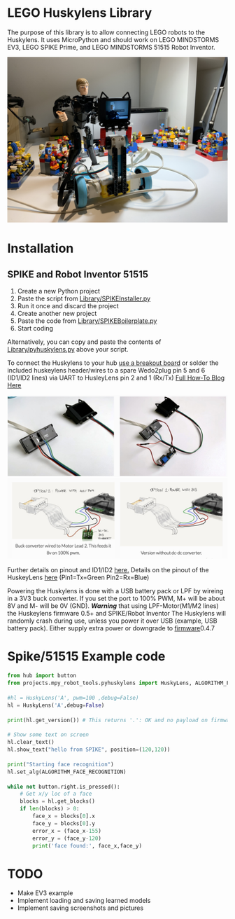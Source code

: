 # LEGO Huskylens Library
The purpose of this library is to allow connecting LEGO robots to the Huskylens. 
It uses MicroPython and should work on LEGO MINDSTORMS EV3, LEGO SPIKE Prime, and LEGO MINDSTORMS 51515 Robot Inventor.

![Huskylens with LEGO SPIKE Prime](huskylens_lego.jpg)

# Installation

## SPIKE and Robot Inventor 51515
   1. Create a new Python project
   2. Paste the script from [Library/SPIKEInstaller.py](https://github.com/antonvh/LEGO-HuskyLenslib/blob/master/Library/SPIKEInstaller.py)
   3. Run it once and discard the project
   4. Create another new project
   5. Paste the code from [Library/SPIKEBoilerplate.py](https://github.com/antonvh/LEGO-HuskyLenslib/blob/master/Library/SPIKEBoilerplate.py)
   6. Start coding

Alternatively, you can copy and paste the contents of [Library/pyhuskylens.py](Library/pyhuskylens.py) above your script.

To connect the Huskylens to your hub [use a breakout board](https://antonsmindstorms.com/product/uart-breakout-board-for-spike-and-ev3-openmv-compatible/) or solder the included huskeylens header/wires to a spare Wedo2plug pin 5 and 6 (ID1/ID2 lines) via UART to HusleyLens pin 2 and 1 (Rx/Tx) [Full How-To Blog Here](https://antonsmindstorms.com/2021/10/17/how-to-use-the-huskylens-with-lego-spike-prime-or-robot-inventor/)

![Board](board.jpg)![Conection](connections.jpg)

Further details on pinout and ID1/ID2 [here.](https://www.philohome.com/wedo2reverse/connect.htm) Details on the pinout of the HuskeyLens [here](https://wiki.dfrobot.com/HUSKYLENS_V1.0_SKU_SEN0305_SEN0336#target_3) (Pin1=Tx=Green Pin2=Rx=Blue)

Powering the Huskylens is done with a USB battery pack or LPF by wireing in a 3V3 buck converter. If you set the port to 100% PWM, M+ will be about 8V and M- will be 0V (GND). ***Warning*** that using LPF-Motor(M1/M2 lines) the Huskeylens firmware 0.5+ and SPIKE/Robot Inventor The Huskylens will randomly crash during use, unless you power it over USB (example, USB battery pack). Either supply extra power or downgrade to [firmware](https://github.com/HuskyLens/HUSKYLENSUploader)0.4.7

# Spike/51515 Example code
``` python
from hub import button
from projects.mpy_robot_tools.pyhuskylens import HuskyLens, ALGORITHM_FACE_RECOGNITION

#hl = HuskyLens('A', pwm=100 ,debug=False)
hl = HuskyLens('A',debug=False)

print(hl.get_version()) # This returns '.': OK and no payload on firmware < 0.5.1 > may not work

# Show some text on screen
hl.clear_text()
hl.show_text("hello from SPIKE", position=(120,120))

print("Starting face recognition")
hl.set_alg(ALGORITHM_FACE_RECOGNITION)

while not button.right.is_pressed():
    # Get x/y loc of a face
    blocks = hl.get_blocks()
    if len(blocks) > 0:
        face_x = blocks[0].x
        face_y = blocks[0].y
        error_x = (face_x-155)
        error_y = (face_y-120)
        print('face found:', face_x,face_y)

```

# TODO
- Make EV3 example
- Implement loading and saving learned models
- Implement saving screenshots and pictures
